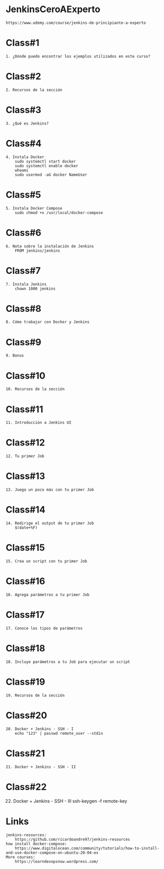 # JenkinsCeroAExperto
    https://www.udemy.com/course/jenkins-de-principiante-a-experto
# Class#1
    1. ¿Dónde puedo encontrar los ejemplos utilizados en este curso?
# Class#2    
    2. Recursos de la sección
# Class#3
    3. ¿Qué es Jenkins?
# Class#4
    4. Instala Docker
        sudo systemctl start docker
        sudo systemctl enable docker
        whoami
        sudo usermod -aG docker NameUser
# Class#5
    5. Instala Docker Compose
        sudo chmod +x /usr/local/docker-compose
# Class#6
    6. Nota sobre la instalación de Jenkins
        FROM jenkins/jenkins
# Class#7
    7. Instala Jenkins
        chown 1000 jenkins
# Class#8
    8. Cómo trabajar con Docker y Jenkins
# Class#9
    9. Bonus
# Class#10
    10. Recursos de la sección
# Class#11
    11. Introducción a Jenkins UI
# Class#12
    12. Tu primer Job
# Class#13
    13. Juega un poco más con tu primer Job
# Class#14
    14. Redirige el output de tu primer Job
        $(date+%F)
# Class#15
    15. Crea un script con tu primer Job
# Class#16
    16. Agrega parámetros a tu primer Job
# Class#17
    17. Conoce los tipos de parámetros
# Class#18
    18. Incluye parámetros a tu Job para ejecutar un script
# Class#19
    19. Recursos de la sección
# Class#20
    20. Docker + Jenkins - SSH - I
        echo "123" | passwd remote_user --stdin
# Class#21 
    21. Docker + Jenkins - SSH - II      
# Class#22
   22. Docker + Jenkins - SSH - III
        ssh-keygen -f remote-key
# Links
    jenkins-resources:
        https://github.com/ricardoandre97/jenkins-resources
    how install docker-compose:
        https://www.digitalocean.com/community/tutorials/how-to-install-and-use-docker-compose-on-ubuntu-20-04-es
    More courses:
        https://learndevopsnow.wordpress.com/